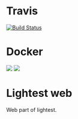 # Travis
[![Build Status](https://travis-ci.com/lightest-dev/lightest-web.svg?branch=master)](https://travis-ci.com/lightest-dev/lightest-web)

# Docker
[![](https://images.microbadger.com/badges/image/deadsith/lightest-web.svg)](https://microbadger.com/images/deadsith/lightest-web)
[![](https://images.microbadger.com/badges/version/deadsith/lightest-web.svg)](https://hub.docker.com/r/deadsith/lightest-web)

# Lightest web
Web part of lightest.
